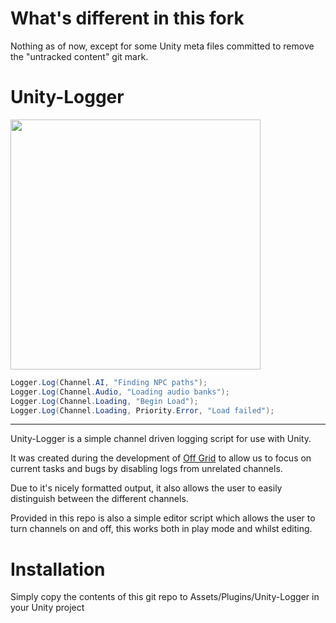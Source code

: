 # What's different in this fork

Nothing as of now, except for some Unity meta files committed to remove the "untracked content" git mark.

# Unity-Logger

<img align="center" width="400" height="400" src="https://i.imgur.com/qNxrouI.png">

```C#
Logger.Log(Channel.AI, "Finding NPC paths");
Logger.Log(Channel.Audio, "Loading audio banks");
Logger.Log(Channel.Loading, "Begin Load");
Logger.Log(Channel.Loading, Priority.Error, "Load failed");
```
---

Unity-Logger is a simple channel driven logging script for use with Unity.

It was created during the development of [Off Grid](http://www.offgridthegame.com) to allow us to focus on current tasks and bugs by disabling logs from unrelated channels.

Due to it's nicely formatted output, it also allows the user to easily distinguish between the different channels.

Provided in this repo is also a simple editor script which allows the user to turn channels on and off, this works both in play mode and whilst editing.

# Installation
Simply copy the contents of this git repo to Assets/Plugins/Unity-Logger in your Unity project
